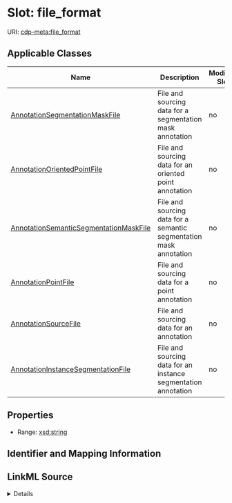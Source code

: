 

# Slot: file_format

URI: [cdp-meta:file_format](metadatafile_format)



<!-- no inheritance hierarchy -->





## Applicable Classes

| Name | Description | Modifies Slot |
| --- | --- | --- |
| [AnnotationSegmentationMaskFile](AnnotationSegmentationMaskFile.md) | File and sourcing data for a segmentation mask annotation |  no  |
| [AnnotationOrientedPointFile](AnnotationOrientedPointFile.md) | File and sourcing data for an oriented point annotation |  no  |
| [AnnotationSemanticSegmentationMaskFile](AnnotationSemanticSegmentationMaskFile.md) | File and sourcing data for a semantic segmentation mask annotation |  no  |
| [AnnotationPointFile](AnnotationPointFile.md) | File and sourcing data for a point annotation |  no  |
| [AnnotationSourceFile](AnnotationSourceFile.md) | File and sourcing data for an annotation |  no  |
| [AnnotationInstanceSegmentationFile](AnnotationInstanceSegmentationFile.md) | File and sourcing data for an instance segmentation annotation |  no  |







## Properties

* Range: [xsd:string](http://www.w3.org/2001/XMLSchema#string)





## Identifier and Mapping Information








## LinkML Source

<details>
```yaml
name: file_format
alias: file_format
domain_of:
- AnnotationSourceFile
- AnnotationOrientedPointFile
- AnnotationInstanceSegmentationFile
- AnnotationPointFile
- AnnotationSegmentationMaskFile
- AnnotationSemanticSegmentationMaskFile
range: string

```
</details>